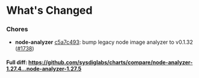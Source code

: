 # What's Changed

### Chores
- **node-analyzer** [c5a7c493](https://github.com/sysdiglabs/charts/commit/c5a7c4931a45a218c319085857f1bdf54df23a23): bump legacy node image analyzer to v0.1.32 ([#1738](https://github.com/sysdiglabs/charts/issues/1738))
#### Full diff: https://github.com/sysdiglabs/charts/compare/node-analyzer-1.27.4...node-analyzer-1.27.5
